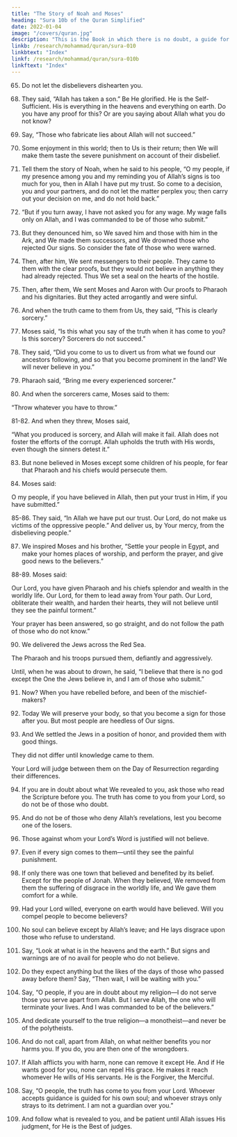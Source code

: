 ```yaml
---
title: "The Story of Noah and Moses"
heading: "Sura 10b of the Quran Simplified"
date: 2022-01-04
image: "/covers/quran.jpg"
description: "This is the Book in which there is no doubt, a guide for the righteous."
linkb: /research/mohammad/quran/sura-010
linkbtext: "Index"
linkf: /research/mohammad/quran/sura-010b
linkftext: "Index"
---
```



65. Do not let the disbelievers dishearten you.

<!-- 66. Certainly, to Allah belongs everyone in the heavens and everyone on earth. Those who invoke other than Allah do not follow partners; they follow only assumptions, and they only guess.

67. It is He who made the night for your rest, and the daylight for visibility. Surely in that are signs for people who listen. -->

68. They said, “Allah has taken a son.” Be He glorified. He is the Self-Sufficient. His is everything in the heavens and everything on earth. Do you have any proof for this? Or are you saying about Allah what you do not know?

69. Say, “Those who fabricate lies about Allah will not succeed.”

70. Some enjoyment in this world; then to Us is their return; then We will make them taste the severe punishment on account of their disbelief.

71. Tell them the story of Noah, when he said to his people, “O my people, if my presence among you and my reminding you of Allah’s signs is too much for you, then in Allah I have put my trust. So come to a decision, you and your partners, and do not let
the matter perplex you; then carry out your decision on me, and do not hold back.”

72. “But if you turn away, I have not asked you for any wage. My wage falls only on Allah,
and I was commanded to be of those who submit.”

73. But they denounced him, so We saved him and those with him in the Ark, and We made them successors, and We drowned those who rejected Our signs. So consider the fate of those who were warned.

74. Then, after him, We sent messengers to their people. They came to them with the clear proofs, but they would not believe in anything they had already rejected. Thus We set a seal on the hearts of the hostile.



75. Then, after them, We sent Moses and Aaron with Our proofs to Pharaoh and his dignitaries. But they acted arrogantly and were sinful.

76. And when the truth came to them from Us, they said, “This is clearly sorcery.”

77. Moses said, “Is this what you say of the truth when it has come to you? Is this sorcery? Sorcerers do not succeed.”

78. They said, “Did you come to us to divert us from what we found our ancestors following, and so that you become prominent in the land? We will never believe in you.”

79. Pharaoh said, “Bring me every experienced sorcerer.”

80. And when the sorcerers came, Moses said to them:

“Throw whatever you have to throw.”

81-82. And when they threw, Moses said, 

“What you produced is sorcery, and Allah will make it fail. Allah does not foster the efforts of the corrupt. Allah upholds the truth with His words, even though the sinners detest it.”

83. But none believed in Moses except some children of his people, for fear that Pharaoh and his chiefs would persecute them.

84. Moses said:

O my people, if you have believed in Allah, then put your trust in Him, if you have submitted.”


85-86. They said, “In Allah we have put our trust. Our Lord, do not make us victims of the oppressive people.” And deliver us, by Your mercy, from the disbelieving people.”

87. We inspired Moses and his brother, “Settle your people in Egypt, and make your homes places of worship, and perform the prayer, and give good news to the believers.”

88-89. Moses said:

Our Lord, you have given Pharaoh and his chiefs splendor and wealth in the worldly life. Our Lord, for them to lead away from Your path. Our Lord, obliterate their wealth, and harden their hearts, they will not believe until they see the painful torment.”

Your prayer has been answered, so go straight, and do not follow the path of those who do not know.”

90. We delivered the Jews across the Red Sea. 

The Pharaoh and his troops pursued them, defiantly and aggressively. 

Until, when he was about to drown, he said, “I believe that there is no god except the One the Jews believe in, and I am of those who submit.”

91. Now? When you have rebelled before, and been of the mischief-makers?

92. Today We will preserve your body, so that you become a sign for those after you. But
most people are heedless of Our signs. 

93. And We settled the Jews in a position of honor, and provided them with good things. 

They did not differ until knowledge came to them. 

Your Lord will  judge between them on the Day of Resurrection regarding their differences.

94. If you are in doubt about what We revealed to you, ask those who read the Scripture before you. The truth has come to you from
your Lord, so do not be of those who doubt.

95. And do not be of those who deny Allah’s revelations, lest you become one of the losers.

96. Those against whom your Lord’s Word is justified will not believe.

97. Even if every sign comes to them—until they see the painful punishment.

98. If only there was one town that believed and benefited by its belief. Except for the people of Jonah. When they believed, We removed from them the suffering of disgrace in the worldly life, and We gave them comfort for a while.

99. Had your Lord willed, everyone on earth would have believed. Will you compel people to become believers?

100. No soul can believe except by Allah’s leave; and He lays disgrace upon those who refuse to understand.

101. Say, “Look at what is in the heavens and the earth.” But signs and warnings are of no avail for people who do not believe.

102. Do they expect anything but the likes of the days of those who passed away before them? Say, “Then wait, I will be waiting with you.”

<!-- 103. Then We save Our messengers and those
who believe. It is binding on Us to save the
believers. -->

104. Say, “O people, if you are in doubt about my religion—I do not serve those you serve
apart from Allah. But I serve Allah, the one who will terminate your lives. And I was
commanded to be of the believers.”

105. And dedicate yourself to the true religion—a monotheist—and never be of the
polytheists.

106. And do not call, apart from Allah, on what neither benefits you nor harms you. If you
do, you are then one of the wrongdoers. 

107. If Allah afflicts you with harm, none can remove it except He. And if He wants good
for you, none can repel His grace. He makes it reach whomever He wills of His servants.
He is the Forgiver, the Merciful.

108. Say, “O people, the truth has come to you from your Lord. Whoever accepts guidance is
guided for his own soul; and whoever strays only strays to its detriment. I am not a guardian over you.”

109. And follow what is revealed to you, and be patient until Allah issues His judgment, for
He is the Best of judges.



